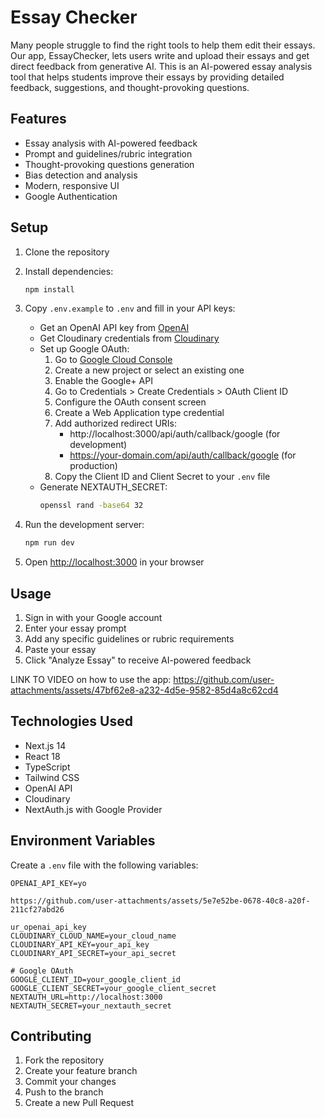 # Essay Checker

Many people struggle to find the right tools to help them edit their essays. Our app, EssayChecker, lets users write and upload their essays and get direct feedback from generative AI. This is an AI-powered essay analysis tool that helps students improve their essays by providing detailed feedback, suggestions, and thought-provoking questions.

## Features

- Essay analysis with AI-powered feedback
- Prompt and guidelines/rubric integration
- Thought-provoking questions generation
- Bias detection and analysis
- Modern, responsive UI
- Google Authentication

## Setup

1. Clone the repository
2. Install dependencies:
   ```bash
   npm install
   ```
3. Copy `.env.example` to `.env` and fill in your API keys:
   - Get an OpenAI API key from [OpenAI](https://platform.openai.com)
   - Get Cloudinary credentials from [Cloudinary](https://cloudinary.com)
   - Set up Google OAuth:
     1. Go to [Google Cloud Console](https://console.cloud.google.com)
     2. Create a new project or select an existing one
     3. Enable the Google+ API
     4. Go to Credentials > Create Credentials > OAuth Client ID
     5. Configure the OAuth consent screen
     6. Create a Web Application type credential
     7. Add authorized redirect URIs:
        - http://localhost:3000/api/auth/callback/google (for development)
        - https://your-domain.com/api/auth/callback/google (for production)
     8. Copy the Client ID and Client Secret to your `.env` file
   - Generate NEXTAUTH_SECRET:
     ```bash
     openssl rand -base64 32
     ```

4. Run the development server:
   ```bash
   npm run dev
   ```

5. Open [http://localhost:3000](http://localhost:3000) in your browser

## Usage

1. Sign in with your Google account
2. Enter your essay prompt
3. Add any specific guidelines or rubric requirements
4. Paste your essay
5. Click "Analyze Essay" to receive AI-powered feedback

LINK TO VIDEO on how to use the app: 
https://github.com/user-attachments/assets/47bf62e8-a232-4d5e-9582-85d4a8c62cd4

## Technologies Used

- Next.js 14
- React 18
- TypeScript
- Tailwind CSS
- OpenAI API
- Cloudinary
- NextAuth.js with Google Provider

## Environment Variables

Create a `.env` file with the following variables:

```
OPENAI_API_KEY=yo

https://github.com/user-attachments/assets/5e7e52be-0678-40c8-a20f-211cf27abd26

ur_openai_api_key
CLOUDINARY_CLOUD_NAME=your_cloud_name
CLOUDINARY_API_KEY=your_api_key
CLOUDINARY_API_SECRET=your_api_secret

# Google OAuth
GOOGLE_CLIENT_ID=your_google_client_id
GOOGLE_CLIENT_SECRET=your_google_client_secret
NEXTAUTH_URL=http://localhost:3000
NEXTAUTH_SECRET=your_nextauth_secret
```

## Contributing

1. Fork the repository
2. Create your feature branch
3. Commit your changes
4. Push to the branch
5. Create a new Pull Request
